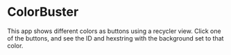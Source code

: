 # ColorBuster

This app shows different colors as buttons using a recycler view. Click one of the buttons, and see the ID and hexstring with the background set to that color.
